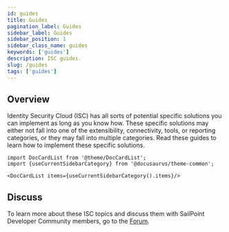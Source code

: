 ```yaml
---
id: guides
title: Guides
pagination_label: Guides
sidebar_label: Guides
sidebar_position: 1
sidebar_class_name: guides
keywords: ['guides']
description: ISC guides. 
slug: /guides
tags: ['guides']
---
```


## Overview 
Identity Security Cloud (ISC) has all sorts of potential specific solutions you can implement as long as you know how. These specific solutions may either not fall into one of the extensibility, connectivity, tools, or reporting categories, or they may fall into multiple categories. Read these guides to learn how to implement these specific solutions. 

```mdx-code-block
import DocCardList from '@theme/DocCardList';
import {useCurrentSidebarCategory} from '@docusaurus/theme-common';

<DocCardList items={useCurrentSidebarCategory().items}/>
```

## Discuss 
To learn more about these ISC topics and discuss them with SailPoint Developer Community members, go to the [Forum](https://developer.sailpoint.com/discuss/tags/c/isc/6). 